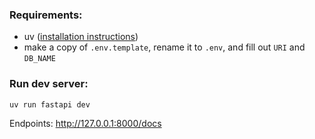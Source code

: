 ### Requirements:
- uv ([installation instructions](https://docs.astral.sh/uv/getting-started/installation/))
- make a copy of `.env.template`, rename it to `.env`, and fill out `URI` and `DB_NAME`

### Run dev server:
```
uv run fastapi dev
```

Endpoints: http://127.0.0.1:8000/docs
